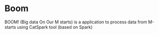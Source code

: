 # Boom
BOOM! (Big data On Our M starts) is a application to process data from M-starts using CatSpark tool (based on Spark)
